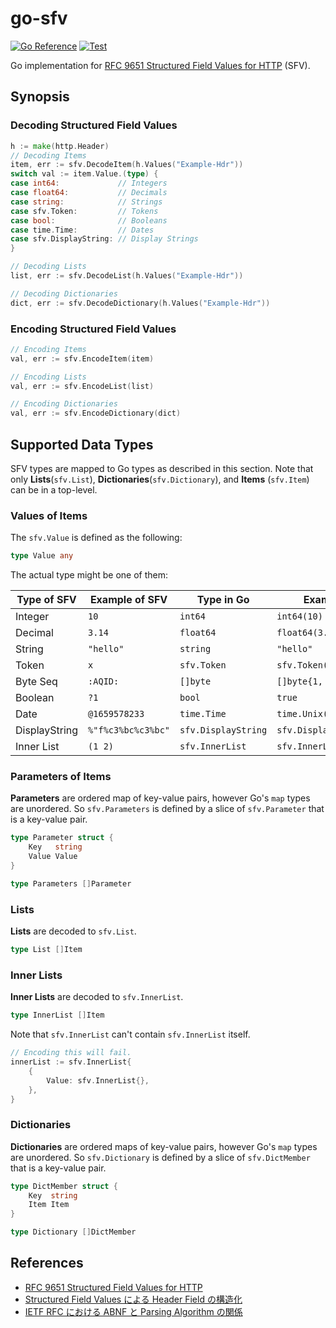 # go-sfv

[![Go Reference](https://pkg.go.dev/badge/github.com/shogo82148/go-sfv.svg)](https://pkg.go.dev/github.com/shogo82148/go-sfv)
[![Test](https://github.com/shogo82148/go-sfv/actions/workflows/test.yml/badge.svg)](https://github.com/shogo82148/go-sfv/actions/workflows/test.yml)

Go implementation for [RFC 9651 Structured Field Values for HTTP](https://www.rfc-editor.org/rfc/rfc8941.html) (SFV).

## Synopsis

### Decoding Structured Field Values

```go
h := make(http.Header)
// Decoding Items
item, err := sfv.DecodeItem(h.Values("Example-Hdr"))
switch val := item.Value.(type) {
case int64:             // Integers
case float64:           // Decimals
case string:            // Strings
case sfv.Token:         // Tokens
case bool:              // Booleans
case time.Time:         // Dates
case sfv.DisplayString: // Display Strings
}

// Decoding Lists
list, err := sfv.DecodeList(h.Values("Example-Hdr"))

// Decoding Dictionaries
dict, err := sfv.DecodeDictionary(h.Values("Example-Hdr"))
```

### Encoding Structured Field Values

```go
// Encoding Items
val, err := sfv.EncodeItem(item)

// Encoding Lists
val, err := sfv.EncodeList(list)

// Encoding Dictionaries
val, err := sfv.EncodeDictionary(dict)
```

## Supported Data Types

SFV types are mapped to Go types as described in this section.
Note that only **Lists**(`sfv.List`), **Dictionaries**(`sfv.Dictionary`), and **Items** (`sfv.Item`) can be in a top-level.

### Values of Items

The `sfv.Value` is defined as the following:

```go
type Value any
```

The actual type might be one of them:

| Type of SFV   | Example of SFV     | Type in Go          | Example in Go              |
| ------------- | ------------------ | ------------------- | -------------------------- |
| Integer       | `10`               | `int64`             | `int64(10)`                |
| Decimal       | `3.14`             | `float64`           | `float64(3.14)`            |
| String        | `"hello"`          | `string`            | `"hello"`                  |
| Token         | `x`                | `sfv.Token`         | `sfv.Token("x")`           |
| Byte Seq      | `:AQID:`           | `[]byte`            | `[]byte{1, 2, 3}`          |
| Boolean       | `?1`               | `bool`              | `true`                     |
| Date          | `@1659578233`      | `time.Time`         | `time.Unix(1659578233, 0)` |
| DisplayString | `%"f%c3%bc%c3%bc"` | `sfv.DisplayString` | `sfv.DisplayString("füü")` |
| Inner List    | `(1 2)`            | `sfv.InnerList`     | `sfv.InnerList{}`          |

### Parameters of Items

**Parameters** are ordered map of key-value pairs, however Go's `map` types are unordered.
So `sfv.Parameters` is defined by a slice of `sfv.Parameter` that is a key-value pair.

```go
type Parameter struct {
	Key   string
	Value Value
}

type Parameters []Parameter
```

### Lists

**Lists** are decoded to `sfv.List`.

```go
type List []Item
```

### Inner Lists

**Inner Lists** are decoded to `sfv.InnerList`.

```go
type InnerList []Item
```

Note that `sfv.InnerList` can't contain `sfv.InnerList` itself.

```go
// Encoding this will fail.
innerList := sfv.InnerList{
    {
        Value: sfv.InnerList{},
    },
}
```

### Dictionaries

**Dictionaries** are ordered maps of key-value pairs, however Go's `map` types are unordered.
So `sfv.Dictionary` is defined by a slice of `sfv.DictMember` that is a key-value pair.

```go
type DictMember struct {
	Key  string
	Item Item
}

type Dictionary []DictMember
```

## References

- [RFC 9651 Structured Field Values for HTTP](https://www.rfc-editor.org/rfc/rfc9651.html)
- [Structured Field Values による Header Field の構造化](https://blog.jxck.io/entries/2021-01-31/structured-field-values.html)
- [IETF RFC における ABNF と Parsing Algorithm の関係](https://blog.jxck.io/entries/2023-05-17/abnf-or-algorithm-in-rfc.html)
